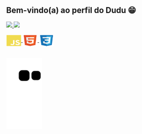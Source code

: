 ## Bem-vindo(a) ao perfil do Dudu 😁

 <div>
   <a href="https://github.com/Duduuu1412">
   <img height="180em" src="https://github-readme-stats.vercel.app/api?username=Duduuu1412&show_icons=true&theme=dracula&include_all_commits=true&count_private=true"/>
   <img height="180em" src="https://github-readme-stats.vercel.app/api/top-langs/?username=Duduuu1412&layout=compact&langs_count=6&theme=dracula"/>

</div>
<div style="display: inline_block"><br>
  <img align="center" alt="Js" height="30" width="40" src="https://raw.githubusercontent.com/devicons/devicon/master/icons/javascript/javascript-plain.svg">
  <img align="center" alt="HTML" height="30" width="40" src="https://raw.githubusercontent.com/devicons/devicon/master/icons/html5/html5-original.svg">
  <img align="center" alt="CSS" height="30" width="40" src="https://raw.githubusercontent.com/devicons/devicon/master/icons/css3/css3-original.svg">
</div>
 
 <br>
 

 
<div> 
  
 
  ![Snake animation](https://github.com/Duduuu1412/Duduuu1412/blob/output/github-contribution-grid-snake.svg)

</div>
